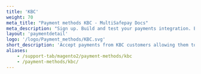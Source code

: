 ```yaml
---
title: 'KBC'
weight: 70
meta_title: "Payment methods KBC - MultiSafepay Docs"
meta_description: "Sign up. Build and test your payments integration. Explore our products and services. Use our API Reference, SDKs, and wrappers. Get support."
layout: 'paymentdetail'
logo: '/logo/Payment_methods/KBC.svg' 
short_description: 'Accept payments from KBC customers allowing them to pay using their KBC bank account.'
aliases:
    - /support-tab/magento2/payment-methods/kbc
    - /payment-methods/kbc/
---
```

